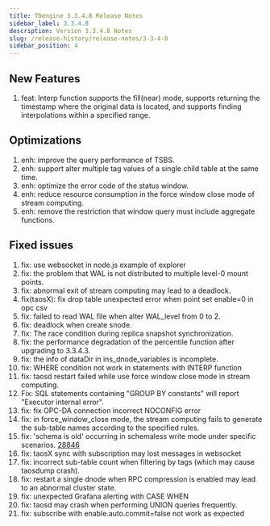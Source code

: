 ```yaml
---
title: TDengine 3.3.4.8 Release Notes
sidebar_label: 3.3.4.8
description: Version 3.3.4.8 Notes
slug: /release-history/release-notes/3-3-4-8
sidebar_position: 4
---
```


## New Features

1. feat: Interp function supports the fill(near) mode, supports returning the timestamp where the original data is located, and supports finding interpolations within a specified range.

## Optimizations

1. enh: improve the query performance of TSBS.
2. enh: support alter multiple tag values of a single child table at the same time.
3. enh: optimize the error code of the status window.
4. enh: reduce resource consumption in the force window close mode of stream computing.
5. enh: remove the restriction that window query must include aggregate functions.

## Fixed issues

1. fix: use websocket in node.js example of explorer
2. fix: the problem that WAL is not distributed to multiple level-0 mount points.
3. fix: abnormal exit of stream computing may lead to a deadlock.
4. fix(taosX): fix drop table unexpected error when point set enable=0 in opc csv
5. fix: failed to read WAL file when alter WAL_level from 0 to 2.
6. fix: deadlock when create snode.
7. fix: The race condition during replica snapshot synchronization.
8. fix: the performance degradation of the percentile function after upgrading to 3.3.4.3.
9. fix: the info of dataDir in ins_dnode_variables is incomplete.
10. fix: WHERE condition not work in statements with INTERP function
11. fix: taosd restart failed while use force window close mode in stream computing.
12. Fix: SQL statements containing "GROUP BY constants" will report "Executor internal error".
13. fix: fix OPC-DA connection incorrect NOCONFIG error
14. fix: in force_window_close mode, the stream computing fails to generate the sub-table names according to the specified rules.
15. fix: 'schema is old' occurring in schemaless write mode under specific scenarios. [28846](https://github.com/taosdata/TDengine/issues/28846)
16. fix: taosX sync with subscription may lost messages in websocket
17. fix: incorrect sub-table count when filtering by tags (which may cause taosdump crash).
18. fix: restart a single dnode when RPC compression is enabled may lead to an abnormal cluster state.
19. fix: unexpected Grafana alerting with CASE WHEN
20. fix: taosd may crash when performing UNION queries frequently.
21. fix: subscribe with enable.auto.commit=false not work as expected
